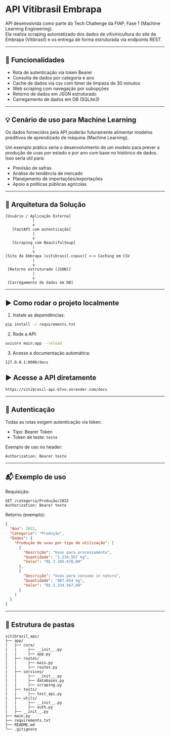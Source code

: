 # API Vitibrasil Embrapa

API desenvolvida como parte do Tech Challenge da FIAP, Fase 1 (Machine Learning Engineering).  
Ela realiza scraping automatizado dos dados de vitivinicultura do site da Embrapa (Vitibrasil) e os entrega de forma estruturada via endpoints REST.

---

## 🔧 Funcionalidades

- Rota de autenticação via token Bearer
- Consulta de dados por categoria e ano
- Cache de dados via csv com timer de limpeza de 30 minutos
- Web scraping com navegação por subopções
- Retorno de dados em JSON estruturado
- Carregamento de dados em DB (SQLite3)

---

## 💡 Cenário de uso para Machine Learning

Os dados fornecidos pela API poderão futuramente alimentar modelos preditivos de aprendizado de máquina (Machine Learning).

Um exemplo prático seria o desenvolvimento de um modelo para prever a produção de uvas por estado e por ano com base no histórico de dados. Isso seria útil para:
- Previsão de safras
- Análise de tendência de mercado
- Planejamento de importações/exportações
- Apoio a políticas públicas agrícolas

---

## 🧱 Arquitetura da Solução

```
[Usuário / Aplicação Externa]
            |
            v
   [FastAPI com autenticação]
            |
            v
   [Scraping com BeautifulSoup]
            |
            v
[Site da Embrapa (vitibrasil.cnpuv)] <-> Caching em CSV
            |
            v
 [Retorno estruturado (JSON)]  
            |
            v
 [Carregamento de dados em DB]
```

---

## ▶️ Como rodar o projeto localmente

1. Instale as dependências:
```bash
pip install -r requirements.txt
```

2. Rode a API:
```bash
uvicorn main:app --reload 
```

3. Acesse a documentação automática:
```
127.0.0.1:8000/docs
```

## ▶️ Acesse a API diretamente

```
https://vitibrasil-api-b7vo.onrender.com/docs
```
---

## 🔐 Autenticação

Todas as rotas exigem autenticação via token.

- Tipo: Bearer Token
- Token de teste: `teste`

Exemplo de uso no header:
```
Authorization: Bearer teste
```

---

## 📬 Exemplo de uso

Requisição:
```
GET /categoria/Produção/2022
Authorization: Bearer teste
```

Retorno (exemplo):
```json
{
  "Ano": 2022,
  "Categoria": "Produção",
  "Dados": {
    "Produção de uvas por tipo de utilização": [
      {
        "Descrição": "Uvas para processamento",
        "Quantidade": "1.234.567 kg",
        "Valor": "R$ 2.345.678,00"
      },
      {
        "Descrição": "Uvas para consumo in natura",
        "Quantidade": "987.654 kg",
        "Valor": "R$ 1.234.567,00"
      }
    ]
  }
}
```

---

## 📁 Estrutura de pastas

```
vitibrasil_api/
├── app/
│   ├── core/
|   |     ├── __init__.py
|   |     ├── app.py
│   ├── routes/
|   |     ├── main.py
|   |     ├── routes.py
|   ├── services/
|   |     ├── __init__.py
|   |     ├── databases.py
|   |     ├── scraping.py
|   ├── tests/
|   |     ├── test_api.py
|   ├── utils/
|   |     ├── __init__.py
|   |     ├── auth.py
|   ├── __init__.py
├── main.py
├── requirements.txt
├── README.md
└── .gitignore
```
